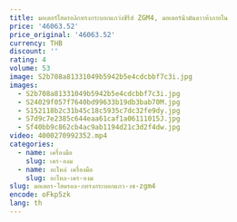 ```yaml
---
title: มอเตอร์ไฮดรอลิกทรงกระบอกแกว่งซีรีส์ ZGM4, มอเตอร์น้ํามันดาวห้าภายใน
price: '46063.52'
price_original: '46063.52'
currency: THB
discount: ''
rating: 4
volume: 53
image: S2b708a81331049b5942b5e4cdcbbf7c3i.jpg
images:
  - S2b708a81331049b5942b5e4cdcbbf7c3i.jpg
  - S24029f057f7640bd99633b19db3bab70M.jpg
  - S152118b2c31b45c18c5935c7dc32fe9dy.jpg
  - S7d9c7e2385c644eaa61caf1a06111015J.jpg
  - Sf40bb9c862cb4ac9ab1194d21c3d2f4dw.jpg
video: 4000270992352.mp4
categories:
  - name: เครื่องมือ
    slug: เคร-องม
  - name: อะไหล่ เครื่องมือ
    slug: อะไหล-เคร-องม
slug: มอเตอร-ไฮดรอล-กทรงกระบอกแกว-งซ-zgm4
encode: oFkp5zk
lang: th
---
```

  